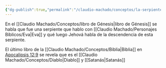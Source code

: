 ```yaml
---
{"dg-publish":true,"permalink":"/claudio-machado/conceptos/la-serpiente/"}
---
```


En el [[Claudio Machado/Conceptos/libro de Génesis\|libro de Génesis]] se habla que fue una serpiente que hablo con [[Claudio Machado/Personajes Bíblicos/Eva\|Eva]] y qué luego Jehová habla de la descendencia de esta serpiente.

El último libro de la [[Claudio Machado/Conceptos/Biblia\|Biblia]] en [Apocalipsis 12:9](https://wol.jw.org/es/wol/b/r4/lp-s/nwtsty/66/12#v=66:12:9) se revela que es el [[Claudio Machado/Conceptos/Diablo\|Diablo]] y [[Satanás\|Satanás]] 